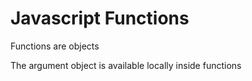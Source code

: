 # Javascript Functions

Functions are objects

The argument object is available locally inside functions


